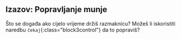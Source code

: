 ## Izazov: Popravljanje munje

Što se događa ako cijelo vrijeme držiš razmaknicu? Možeš li iskoristiti naredbu `čekaj`{:class="block3control"} da to popraviš?